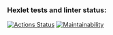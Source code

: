 ### Hexlet tests and linter status:
[![Actions Status](https://github.com/MortInsane/python-project-lvl1/workflows/hexlet-check/badge.svg)](https://github.com/MortInsane/python-project-lvl1/actions) [![Maintainability](https://api.codeclimate.com/v1/badges/96d74ed15d40aaf700c7/maintainability)](https://codeclimate.com/github/MortInsane/python-project-lvl1/maintainability)